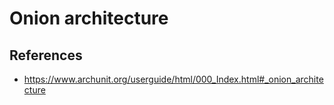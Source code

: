 # Onion architecture

## References

- https://www.archunit.org/userguide/html/000_Index.html#_onion_architecture
